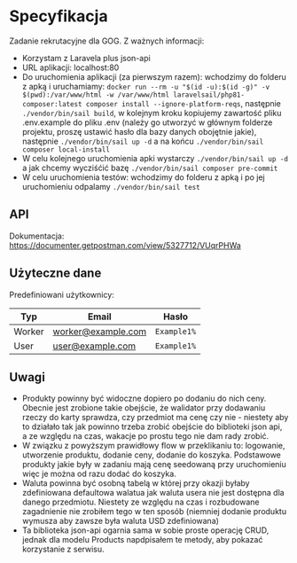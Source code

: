 # Specyfikacja

Zadanie rekrutacyjne dla GOG. Z ważnych informacji: 
- Korzystam z Laravela plus json-api 
- URL aplikacji: localhost:80
- Do uruchomienia aplikacji (za pierwszym razem): wchodzimy do folderu z apką i uruchamiamy: ```docker run --rm
  -u "$(id -u):$(id -g)"
  -v $(pwd):/var/www/html
  -w /var/www/html
  laravelsail/php81-composer:latest
  composer install --ignore-platform-reqs```, następnie ```./vendor/bin/sail build```, w kolejnym kroku kopiujemy zawartość pliku .env.example do pliku .env (należy go utworzyć w głównym folderze projektu, proszę ustawić hasło dla bazy danych obojętnie jakie), następnie ```./vendor/bin/sail up -d``` a na końcu ```./vendor/bin/sail composer local-install```
- W celu kolejnego uruchomienia apki wystarczy ```./vendor/bin/sail up -d``` a jak chcemy wycziśćić bazę ```./vendor/bin/sail composer pre-commit```
- W celu uruchomienia testów: wchodzimy do folderu z apką i po jej uruchomieniu odpalamy ```./vendor/bin/sail test```

## API

Dokumentacja: https://documenter.getpostman.com/view/5327712/VUqrPHWa
## Użyteczne dane

Predefiniowani użytkownicy:

| Typ    | Email              | Hasło       |
|--------|--------------------|-------------|
| Worker | worker@example.com | `Example1%` |
| User   | user@example.com   | `Example1%` |

## Uwagi
- Produkty powinny być widoczne dopiero po dodaniu do nich ceny. Obecnie jest zrobione takie obejście, że walidator przy dodawaniu rzeczy do karty sprawdza, czy przedmiot ma cenę czy nie - niestety aby to działało tak jak powinno trzeba zrobić obejście do biblioteki json api, a ze względu na czas, wakacje po prostu tego nie dam rady zrobić. 
- W związku z powyższym prawidłowy flow w przeklikaniu to: logowanie, utworzenie produktu, dodanie ceny, dodanie do koszyka. Podstawowe produkty jakie były w zadaniu mają cenę seedowaną przy uruchomieniu więc je można od razu dodać do koszyka.
- Waluta powinna być osobną tabelą w której przy okazji byłaby zdefiniowana defaultowa walatua jak waluta usera nie jest dostępna dla danego przedmiotu. Niestety ze względu na czas i rozbudowane zagadnienie nie zrobiłem tego w ten sposób (niemniej dodanie produktu wymusza aby zawsze była waluta USD zdefiniowana)
- Ta biblioteka json-api ogarnia sama w sobie proste operację CRUD, jednak dla modelu Products napdpisałem te metody, aby pokazać korzystanie z serwisu. 
